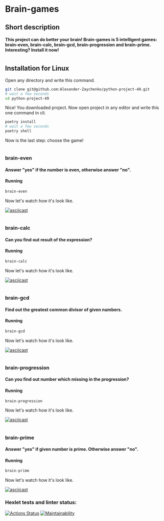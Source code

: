 # Brain-games
## Short description
#### This project can do better your brain! Brain-games is 5 intelligent games: brain-even, brain-calc, brain-gcd, brain-progression and brain-prime. Interesting? Install it now!

#
#

## Installation for Linux

Open any directory and write this command.

```bash
git clone git@github.com:Alexander-Zaychenko/python-project-49.git
# wait a few seconds
cd python-project-49
```

Nice! You downloaded project. Now open project in any editor and write this one command in cli.

```bash
poetry install
# wait a few seconds
poetry shell
```

Now is the last step: choose the game!

#

### brain-even
#### Answer "yes" if the number is even, otherwise answer "no".

#### Running
```bash
brain-even
```

Now let's watch how it's look like.

[![asciicast](https://asciinema.org/a/XZTEyTQxq6JLX8uzQEXvUnpNo.svg)](https://asciinema.org/a/XZTEyTQxq6JLX8uzQEXvUnpNo)

#

### brain-calc
#### Can you find out result of the expression?

#### Running
```bash
brain-calc
```

Now let's watch how it's look like.

[![asciicast](https://asciinema.org/a/oiuLndRME2MqExAaTJZSUEtug.svg)](https://asciinema.org/a/oiuLndRME2MqExAaTJZSUEtug)

#

### brain-gcd
#### Find out the greatest common divisor of given numbers.

#### Running
```bash
brain-gcd
```

Now let's watch how it's look like.

[![asciicast](https://asciinema.org/a/HYR6lFjsfOzcDno3w5lnqZAbS.svg)](https://asciinema.org/a/HYR6lFjsfOzcDno3w5lnqZAbS)

#

### brain-progression
#### Can you find out number which missing in the progression?

#### Running
```bash
brain-progression
```

Now let's watch how it's look like.

[![asciicast](https://asciinema.org/a/TKdx6tJxgHH64jJ2MvOYhtu0H.svg)](https://asciinema.org/a/TKdx6tJxgHH64jJ2MvOYhtu0H)

#

### brain-prime
#### Answer "yes" if given number is prime. Otherwise answer "no".

#### Running
```bash
brain-prime
```

Now let's watch how it's look like.

[![asciicast](https://asciinema.org/a/gHBlUeTfY5u1X7A4g0EjTHea6.svg)](https://asciinema.org/a/gHBlUeTfY5u1X7A4g0EjTHea6)

### Hexlet tests and linter status:
[![Actions Status](https://github.com/Alexander-Zaychenko/python-project-49/workflows/hexlet-check/badge.svg)](https://github.com/Alexander-Zaychenko/python-project-49/actions)
[![Maintainability](https://api.codeclimate.com/v1/badges/44cfc8989bdcf61dce37/maintainability)](https://codeclimate.com/github/Alexander-Zaychenko/python-project-49/maintainability)
